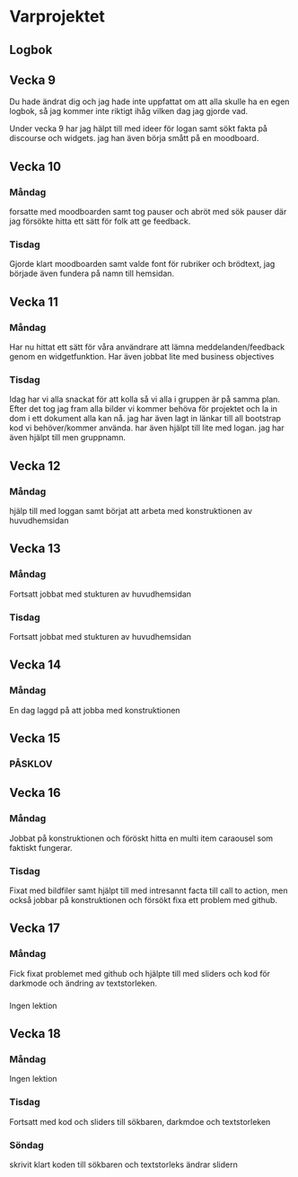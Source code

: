 # Varprojektet

## Logbok

## Vecka 9

Du hade ändrat dig och jag hade inte uppfattat om att alla skulle ha en egen logbok, så jag kommer inte riktigt ihåg vilken dag jag gjorde vad.

Under vecka 9 har jag hälpt till med ideer för logan samt sökt fakta på discourse och widgets. jag han även börja smått på en moodboard.

## Vecka 10

### Måndag
forsatte med moodboarden samt tog pauser och abröt med sök pauser där jag försökte hitta ett sätt för folk att ge feedback.

### Tisdag
Gjorde klart moodboarden samt valde font för rubriker och brödtext, jag började även fundera på namn till hemsidan.

## Vecka 11

### Måndag 
Har nu hittat ett sätt för våra användrare att lämna meddelanden/feedback genom en widgetfunktion. Har även jobbat lite med business objectives

### Tisdag
Idag har vi alla snackat för att kolla så vi alla i gruppen är på samma plan. Efter det tog jag fram alla bilder vi kommer behöva för projektet och la in dom i ett dokument alla kan nå. jag har även lagt in länkar till all bootstrap kod vi behöver/kommer använda. har även hjälpt till lite med logan. jag har även hjälpt till men gruppnamn.

## Vecka 12

### Måndag 
hjälp till med loggan samt börjat att arbeta med konstruktionen av huvudhemsidan

## Vecka 13

### Måndag 
Fortsatt jobbat med stukturen av huvudhemsidan

### Tisdag
Fortsatt jobbat med stukturen av huvudhemsidan

## Vecka 14

### Måndag
En dag laggd på att jobba med konstruktionen

## Vecka 15

### PÅSKLOV

## Vecka 16

### Måndag
Jobbat på konstruktionen och föröskt hitta en multi item caraousel som faktiskt fungerar.

### Tisdag
Fixat med bildfiler samt hjälpt till med intresannt facta till call to action, men också jobbar på konstruktionen och försökt fixa ett problem med github.

## Vecka 17

### Måndag
Fick fixat problemet med github och hjälpte till med sliders och kod för darkmode och ändring av textstorleken.

###
Ingen lektion

## Vecka 18

### Måndag 
Ingen lektion

### Tisdag
Fortsatt med kod och sliders till sökbaren, darkmdoe och textstorleken

### Söndag
skrivit klart koden till sökbaren och textstorleks ändrar slidern



